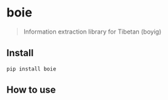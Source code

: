 # boie
> Information extraction library for Tibetan (boyig)


## Install

`pip install boie`

## How to use
